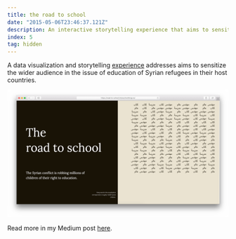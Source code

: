 ```yaml
---
title: the road to school
date: "2015-05-06T23:46:37.121Z"
description: An interactive storytelling experience that aims to sensitize the wider audience in the issue of Syrian refugees education in their host countries.
index: 5
tag: hidden
---
```



A data visualization and storytelling <a href="https://lab.interactivethings.com/road-to-school/" target="_blank">experience</a> addresses aims to sensitize the wider audience in the issue of education of Syrian refugees in their host countries.

![altcaption](mockup.png)


Read more in my Medium post <a href="https://blog.interactivethings.com/the-road-to-school-672cff56e774" target="_blank">here</a>.
